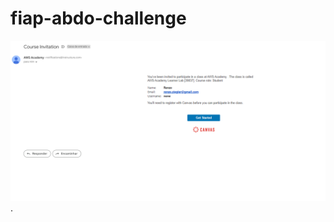 # fiap-abdo-challenge

![Email de boas-vindas da AWS Academy](/images/email_canvas.png "Email de boas-vindas da AWS Academy").